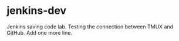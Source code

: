 # jenkins-dev
Jenkins saving code lab.
Testing the connection between TMUX and GitHub.
Add one more line.
